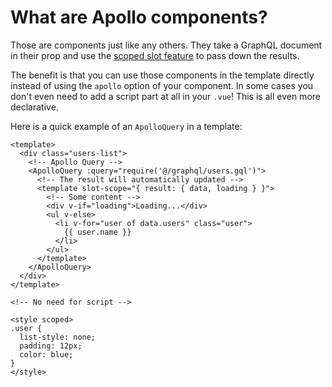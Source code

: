 # What are Apollo components?

Those are components just like any others. They take a GraphQL document in their prop and use the [scoped slot feature](https://vuejs.org/v2/guide/components-slots.html#Scoped-Slots) to pass down the results.

The benefit is that you can use those components in the template directly instead of using the `apollo` option of your component. In some cases you don't even need to add a script part at all in your `.vue`! This is all even more declarative.

Here is a quick example of an `ApolloQuery` in a template:

```vue
<template>
  <div class="users-list">
    <!-- Apollo Query -->
    <ApolloQuery :query="require('@/graphql/users.gql')">
      <!-- The result will automatically updated -->
      <template slot-scope="{ result: { data, loading } }">
        <!-- Some content -->
        <div v-if="loading">Loading...</div>
        <ul v-else>
          <li v-for="user of data.users" class="user">
            {{ user.name }}
          </li>
        </ul>
      </template>
    </ApolloQuery>
  </div>
</template>

<!-- No need for script -->

<style scoped>
.user {
  list-style: none;
  padding: 12px;
  color: blue;
}
</style>
```

